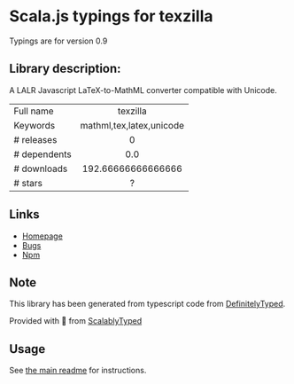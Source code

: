 
# Scala.js typings for texzilla

Typings are for version 0.9

## Library description:
A LALR Javascript LaTeX-to-MathML converter compatible with Unicode.

|                    |                 |
| ------------------ | :-------------: |
| Full name          | texzilla |
| Keywords           | mathml,tex,latex,unicode |
| # releases         | 0 |
| # dependents       | 0.0 |
| # downloads        | 192.66666666666666 |
| # stars            | ? |

## Links
- [Homepage](https://github.com/fred-wang/TeXZilla/)
- [Bugs](https://github.com/fred-wang/TeXZilla/issues)
- [Npm](https://www.npmjs.com/package/texzilla)
    


## Note
This library has been generated from typescript code from [DefinitelyTyped](https://definitelytyped.org).

Provided with :purple_heart: from [ScalablyTyped](https://github.com/oyvindberg/ScalablyTyped)

## Usage
See [the main readme](../../readme.md) for instructions.


